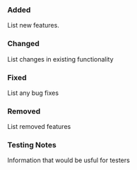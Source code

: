 ### Added
List new features.

### Changed
List changes in existing functionality

### Fixed
List any bug fixes

### Removed
List removed features

### Testing Notes
Information that would be usful for testers